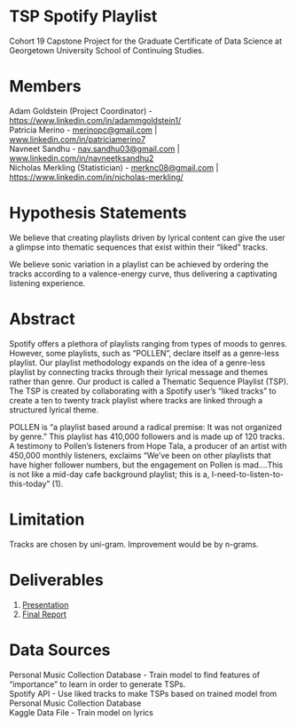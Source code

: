 # TSP Spotify Playlist
Cohort 19 Capstone Project for the Graduate Certificate of Data Science at Georgetown University School of Continuing Studies.

# Members
Adam Goldstein (Project Coordinator) - https://www.linkedin.com/in/adammgoldstein1/
<br />
Patricia Merino - merinopc@gmail.com | www.linkedin.com/in/patriciamerino7 
<br />
Navneet Sandhu - nav.sandhu03@gmail.com | www.linkedin.com/in/navneetksandhu2
<br />
Nicholas Merkling (Statistician) - merknc08@gmail.com | https://www.linkedin.com/in/nicholas-merkling/

# Hypothesis Statements
We believe that creating playlists driven by lyrical content can give the user a glimpse into thematic sequences that exist within their “liked” tracks.

We believe sonic variation in a playlist can be achieved by ordering the tracks according to a valence-energy curve, thus delivering a captivating listening experience.

# Abstract
Spotify offers a plethora of playlists ranging from types of moods to genres.  However, some playlists, such as “POLLEN”, declare itself as a genre-less playlist. Our playlist methodology expands on the idea of a genre-less playlist by connecting tracks through their lyrical message and themes rather than genre.  Our product is called a Thematic Sequence Playlist (TSP).  The TSP is created by collaborating with a Spotify user’s “liked tracks” to create a ten to twenty track playlist where tracks are linked through a structured lyrical theme.

POLLEN is “a playlist based around a radical premise: It was not organized by genre.” This playlist has 410,000 followers and is made up of 120 tracks. A testimony to Pollen’s listeners from Hope Tala, a producer of an artist with 450,000 monthly listeners, exclaims “We’ve been on other playlists that have higher follower numbers, but the engagement on Pollen is mad….This is not like a mid-day cafe background playlist; this is a, I-need-to-listen-to-this-today” (1).


# Limitation
Tracks are chosen by uni-gram.  Improvement would be by n-grams.

# Deliverables

1. [Presentation](https://github.com/georgetown-analytics/Spotify/blob/master/7_Reports/Spotify-TSP%20Presentation.pdf) 
2. [Final Report](https://github.com/georgetown-analytics/Spotify/blob/master/7_Reports/Spotify-TSP-FinalReport.pdf)


# Data Sources
Personal Music Collection Database - Train model to find features of “importance” to learn in order to generate TSPs.
<br />
Spotify API - Use liked tracks to make TSPs based on trained model from Personal Music Collection Database
<br />
Kaggle Data File - Train model on lyrics
